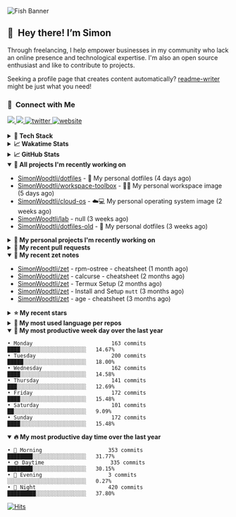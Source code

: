 ![Fish Banner](assets/fish.webp)

## 👋 &nbsp;Hey there! I’m Simon

Through freelancing, I help empower businesses in my community who lack
an online presence and technological expertise. I'm also an open source
enthusiast and like to contribute to projects.

Seeking a profile page that creates content automatically?
[readme-writer] might be just what you need!

### 🤝 &nbsp;Connect with Me

<div align="left">
<a href="https://linkedin.com/in/simonwoodtli" target="_blank">
<img src="https://img.shields.io/badge/linkedin-1E77B5?style=for-the-badge&logo=linkedin&logoColor=white alt=linkedin" />
</a>
<a href="https://github.com/simonwoodtli" target="_blank">
<img src="https://img.shields.io/badge/github-24292E?style=for-the-badge&logo=github&logoColor=white alt=github" />
</a>
<a href="https://twitter.com/simonwoodtlidev" target="_blank">
<img src="https://img.shields.io/badge/twitter-26a7de?style=for-the-badge&logo=twitter&logoColor=white" alt="twitter"/>
</a>
<a href="https://simonwoodtli.com" target="_blank">
<img src="https://img.shields.io/badge/website-E2925F?style=for-the-badge&logo=google-chrome&logoColor=white" alt="website"/>
</a>
</div>
<br/>


<details>
  <summary><b>🧰 Tech Stack</b></summary>
  <div align="center">

  ![JavaScript](https://img.shields.io/badge/-JavaScript-333333?style=flat&logo=javascript)&nbsp;
  ![HTML](https://img.shields.io/badge/-HTML-333333?style=flat&logo=HTML5)&nbsp;
  ![CSS](https://img.shields.io/badge/-CSS-333333?style=flat&logo=CSS3&logoColor=1572B6)&nbsp;
  ![Shell](https://img.shields.io/badge/-Bash-333333?style=flat&logo=shell)&nbsp;
  ![Python](https://img.shields.io/badge/-Python-333333?style=flat&logo=python)&nbsp;
  ![Go](https://img.shields.io/badge/-Go-333333?style=flat&logo=go)&nbsp;
  ![PostgreSQL](https://img.shields.io/badge/-PostgreSQL-333333?style=flat&logo=postgresql)&nbsp;
  ![MongoDB](https://img.shields.io/badge/-MongoDB-333333?style=flat&logo=mongodb)
  ![Node.js](https://img.shields.io/badge/-Node.js-333333?style=flat&logo=node.js)&nbsp;
  ![Bootstrap](https://img.shields.io/badge/-Bootstrap-333333?style=flat&logo=bootstrap&logoColor=563D7C)&nbsp;
  ![Git](https://img.shields.io/badge/-Git-333333?style=flat&logo=git)&nbsp;
  ![GitHub Actions](https://img.shields.io/badge/-GitHub%20Actions-333333?style=flat&logo=github)&nbsp;
  ![Docker](https://img.shields.io/badge/-Docker-333333?style=flat&logo=docker)&nbsp;
  ![Markdown](https://img.shields.io/badge/-Markdown-333333?style=flat&logo=markdown)&nbsp;
  ![Vim](https://img.shields.io/badge/-Vim-333333?style=flat&logo=vim)&nbsp;
  ![Linux](https://img.shields.io/badge/-Linux-333333?style=flat&logo=linux)&nbsp;
  </div>
</details>

<details>
  <summary><b>📈 Wakatime Stats</b></summary>
  <p align="center"><a href="https://wakatime.com/@SimonWoodtli">
  <img align="center" width="400" height="300" src="https://wakatime.com/share/@SimonWoodtli/7761bcef-e104-47d9-912a-dfd6bf08868b.svg" />
  </a>
  <a href="https://wakatime.com/@SimonWoodtli">
  <img align="center" width="400" height="300" src="https://wakatime.com/share/@SimonWoodtli/341953df-6a40-47b7-8220-ace4eabe0a17.svg" />
  </a></p>

  <h4><b>💬 I've been working with the following languages over the last 7 days</b></h4>

```
• Bash                           2 hrs 31 mins                  ███████████████░░░░░░░░░░   60.94%
• Cheetah                        43 mins                        ████░░░░░░░░░░░░░░░░░░░░░   17.54%
• sh                             26 mins                        ███░░░░░░░░░░░░░░░░░░░░░░   10.84%
• YAML                           21 mins                        ██░░░░░░░░░░░░░░░░░░░░░░░   8.68%
• conf                           3 mins                         ░░░░░░░░░░░░░░░░░░░░░░░░░   1.49%
• Other                          1 min                          ░░░░░░░░░░░░░░░░░░░░░░░░░   0.5%
```

  <h4>👷 I've been working on the following projects over the last 7 days</h4>

```
• dotfiles                       2 hrs 38 mins                  ████████████████░░░░░░░░░   63.97%
• Unknown Project                44 mins                        ████░░░░░░░░░░░░░░░░░░░░░   17.83%
• Private                        26 mins                        ███░░░░░░░░░░░░░░░░░░░░░░   10.6%
• workspace-toolbox              17 mins                        ██░░░░░░░░░░░░░░░░░░░░░░░   7.1%
• cloud-os                       1 min                          ░░░░░░░░░░░░░░░░░░░░░░░░░   0.51%
```

  <h4><b>🛠️ I've been working with the following editors over the last 7 days</b></h4>

```
• Vim                            4 hrs 8 mins                   █████████████████████████   100%
```

  <h4><b>💻 I've been working with the following operating systems over the last 7 days</b></h4>

```
• Linux                          4 hrs 8 mins                   █████████████████████████   100%
```

</details>

<details>
  <summary><b>📈 GitHub Stats</b></summary>
  <div align="center"><a href="https://github.com/anuraghazra/github-readme-stats"><img
  src="https://github-readme-stats.vercel.app/api?username=simonwoodtli&show_icons=true&locale=en&theme=gruvbox"
  align="center" width="40%" height="20%"/></a>
  <a href="https://github-readme-streak-stats.herokuapp.com/"><img src="https://github-readme-streak-stats.herokuapp.com/?user=simonwoodtli&theme=gruvbox"
  align="center" width="40%" height="20%"/></a>
  </div>
</details>

<details open="">
  <summary><b>👷 All projects I'm recently working on</b></summary>

* [SimonWoodtli/dotfiles](https://github.com/SimonWoodtli/dotfiles) - 🏡 My personal dotfiles (4 days ago)
* [SimonWoodtli/workspace-toolbox](https://github.com/SimonWoodtli/workspace-toolbox) - 🤖🐳 My personal workspace image (5 days ago)
* [SimonWoodtli/cloud-os](https://github.com/SimonWoodtli/cloud-os) - ☁️💻 My personal operating system image (2 weeks ago)
* [SimonWoodtli/lab](https://github.com/SimonWoodtli/lab) - null (3 weeks ago)
* [SimonWoodtli/dotfiles-old](https://github.com/SimonWoodtli/dotfiles-old) - 🏡 My personal dotfiles (3 weeks ago)

</details>
<details>
  <summary><b>🌱 My personal projects I'm recently working on</b></summary>

* [SimonWoodtli/dotfiles](https://github.com/SimonWoodtli/dotfiles) - 🏡 My personal dotfiles (4 days ago)
* [SimonWoodtli/workspace-toolbox](https://github.com/SimonWoodtli/workspace-toolbox) - 🤖🐳 My personal workspace image (5 days ago)
* [SimonWoodtli/cloud-os](https://github.com/SimonWoodtli/cloud-os) - ☁️💻 My personal operating system image (2 weeks ago)
* [SimonWoodtli/lab](https://github.com/SimonWoodtli/lab) - null (3 weeks ago)
* [SimonWoodtli/dotfiles-old](https://github.com/SimonWoodtli/dotfiles-old) - 🏡 My personal dotfiles (3 weeks ago)

</details>
<details>
  <summary><b>🔨 My recent pull requests</b></summary>

* [feat: add wireguard-generate-keys script](https://github.com/SimonWoodtli/dotfiles-old/pull/14) on [SimonWoodtli/dotfiles-old](https://github.com/SimonWoodtli/dotfiles-old) (8 months ago)
* [feat: add video-to-gif script](https://github.com/SimonWoodtli/dotfiles-old/pull/13) on [SimonWoodtli/dotfiles-old](https://github.com/SimonWoodtli/dotfiles-old) (8 months ago)
* [feat: add spoof-mac-linux script](https://github.com/SimonWoodtli/dotfiles-old/pull/12) on [SimonWoodtli/dotfiles-old](https://github.com/SimonWoodtli/dotfiles-old) (8 months ago)
* [feat: add sp-tmux script](https://github.com/SimonWoodtli/dotfiles-old/pull/11) on [SimonWoodtli/dotfiles-old](https://github.com/SimonWoodtli/dotfiles-old) (8 months ago)
* [feat: add sp script](https://github.com/SimonWoodtli/dotfiles-old/pull/10) on [SimonWoodtli/dotfiles-old](https://github.com/SimonWoodtli/dotfiles-old) (8 months ago)

</details>
<details open="">
  <summary><b>📝 My recent zet notes</b></summary>

* [SimonWoodtli/zet](https://github.com/SimonWoodtli/zet/tree/3d9625f8bc632c595fa8b28b6f6f09026dd9eec2/20230418171555) - rpm-ostree - cheatsheet (1 month ago)
* [SimonWoodtli/zet](https://github.com/SimonWoodtli/zet/tree/ac39e3c3413746ceaca835b27435b1307b8ece5a/20230405141750) - calcurse - cheatsheet (2 months ago)
* [SimonWoodtli/zet](https://github.com/SimonWoodtli/zet/tree/048ec158f111c6e045c75a30f62ef4ab1aee72f4/20230402010650) - Termux Setup (2 months ago)
* [SimonWoodtli/zet](https://github.com/SimonWoodtli/zet/tree/922c07ce713a428d56ac4af1b8c8572533e26066/20230317140539) - Install and Setup `mutt` (3 months ago)
* [SimonWoodtli/zet](https://github.com/SimonWoodtli/zet/tree/322a3fb47e64015a1a697c6d21b3cdecf50d3f05/20230315195114) - age - cheatsheet (3 months ago)

</details>
<details>
  <summary><b>⭐ My recent stars</b></summary>

* [rustdesk/rustdesk](https://github.com/rustdesk/rustdesk) - Virtual / remote desktop infrastructure for everyone! Open source TeamViewer / Citrix alternative. (1 month ago)
* [essembeh/gnome-extensions-cli](https://github.com/essembeh/gnome-extensions-cli) - Command line tool to manage your Gnome Shell extensions (1 month ago)
* [tmux/tmux](https://github.com/tmux/tmux) - tmux source code (1 month ago)
* [lm-sys/FastChat](https://github.com/lm-sys/FastChat) - An open platform for training, serving, and evaluating large language models. Release repo for Vicuna and FastChat-T5. (2 months ago)
* [mozilla/sops](https://github.com/mozilla/sops) - Simple and flexible tool for managing secrets (3 months ago)

</details>
<details>
  <summary><b>💬 My most used language per repos</b></summary>

```
• Shell                          11 repos                       ████████████████░░░░░░░░░   64.71%
• JavaScript                     1 repo                         █░░░░░░░░░░░░░░░░░░░░░░░░   5.88%
• CSS                            3 repos                        ████░░░░░░░░░░░░░░░░░░░░░   17.65%
• Nix                            1 repo                         █░░░░░░░░░░░░░░░░░░░░░░░░   5.88%
• HTML                           1 repo                         █░░░░░░░░░░░░░░░░░░░░░░░░   5.88%
```

</details>
<details open="">
  <summary><b>📆 My most productive week day over the last year</b></summary>

```
• Monday                         163 commits                    ████░░░░░░░░░░░░░░░░░░░░░   14.67%
• Tuesday                        200 commits                    █████░░░░░░░░░░░░░░░░░░░░   18.00%
• Wednesday                      162 commits                    ████░░░░░░░░░░░░░░░░░░░░░   14.58%
• Thursday                       141 commits                    ███░░░░░░░░░░░░░░░░░░░░░░   12.69%
• Friday                         172 commits                    ████░░░░░░░░░░░░░░░░░░░░░   15.48%
• Saturday                       101 commits                    ██░░░░░░░░░░░░░░░░░░░░░░░   9.09%
• Sunday                         172 commits                    ████░░░░░░░░░░░░░░░░░░░░░   15.48%
```

</details>
<details open="">
  <summary><b>🔥 My most productive day time over the last year</b></summary>

```
• 🌅 Morning                     353 commits                    ████████░░░░░░░░░░░░░░░░░   31.77%
• 🌞 Daytime                     335 commits                    ████████░░░░░░░░░░░░░░░░░   30.15%
• 🌇 Evening                     3 commits                      ░░░░░░░░░░░░░░░░░░░░░░░░░   0.27%
• 🌃 Night                       420 commits                    █████████░░░░░░░░░░░░░░░░   37.80%
```

</details>

[![Hits](https://hits.seeyoufarm.com/api/count/incr/badge.svg?url=https%3A%2F%2Fgithub.com%2Fsimonwoodtli&count_bg=%23689D6A&title_bg=%23282828&icon=&icon_color=%23E7E7E7&title=views+%28today+%2F+total%29&edge_flat=false)](https://hits.seeyoufarm.com)

[readme-writer]: <https://github.com/SimonWoodtli/readme-writer>
